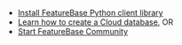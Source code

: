 * [Install FeatureBase Python client library](/docs/tools/python-client-library/python-client-install)
* [Learn how to create a Cloud database](/docs/cloud/cloud-databases/cloud-db-manage), OR
* [Start FeatureBase Community](/docs/community/com-startup-connect)
